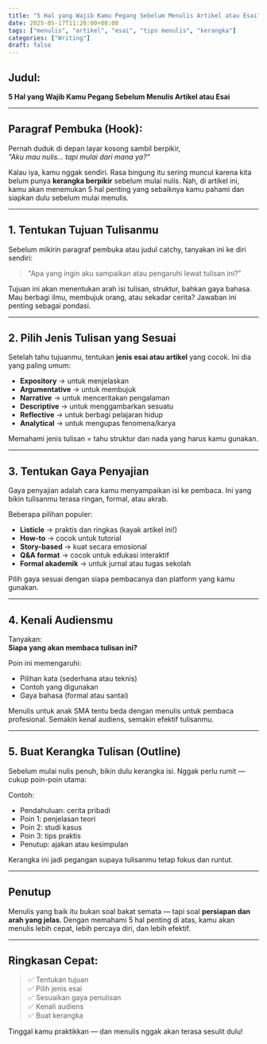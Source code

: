 ```yaml
---
title: "5 Hal yang Wajib Kamu Pegang Sebelum Menulis Artikel atau Esai"
date: 2025-05-17T11:20:00+08:00
tags: ["menulis", "artikel", "esai", "tips menulis", "kerangka"]
categories: ["Writing"]
draft: false
---
```


## Judul:

**5 Hal yang Wajib Kamu Pegang Sebelum Menulis Artikel atau Esai**

---

## Paragraf Pembuka (Hook):

Pernah duduk di depan layar kosong sambil berpikir,  
*"Aku mau nulis... tapi mulai dari mana ya?"*

Kalau iya, kamu nggak sendiri. Rasa bingung itu sering muncul karena kita belum punya **kerangka berpikir** sebelum mulai nulis. Nah, di artikel ini, kamu akan menemukan 5 hal penting yang sebaiknya kamu pahami dan siapkan dulu sebelum mulai menulis.

---

## 1. Tentukan Tujuan Tulisanmu

Sebelum mikirin paragraf pembuka atau judul catchy, tanyakan ini ke diri sendiri:

> "Apa yang ingin aku sampaikan atau pengaruhi lewat tulisan ini?"

Tujuan ini akan menentukan arah isi tulisan, struktur, bahkan gaya bahasa. Mau berbagi ilmu, membujuk orang, atau sekadar cerita? Jawaban ini penting sebagai pondasi.

---

## 2. Pilih Jenis Tulisan yang Sesuai

Setelah tahu tujuanmu, tentukan **jenis esai atau artikel** yang cocok. Ini dia yang paling umum:

- **Expository** → untuk menjelaskan  
- **Argumentative** → untuk membujuk  
- **Narrative** → untuk menceritakan pengalaman  
- **Descriptive** → untuk menggambarkan sesuatu  
- **Reflective** → untuk berbagi pelajaran hidup  
- **Analytical** → untuk mengupas fenomena/karya  

Memahami jenis tulisan = tahu struktur dan nada yang harus kamu gunakan.

---

## 3. Tentukan Gaya Penyajian

Gaya penyajian adalah cara kamu menyampaikan isi ke pembaca. Ini yang bikin tulisanmu terasa ringan, formal, atau akrab.

Beberapa pilihan populer:

- **Listicle** → praktis dan ringkas (kayak artikel ini!)  
- **How-to** → cocok untuk tutorial  
- **Story-based** → kuat secara emosional  
- **Q&A format** → cocok untuk edukasi interaktif  
- **Formal akademik** → untuk jurnal atau tugas sekolah  

Pilih gaya sesuai dengan siapa pembacanya dan platform yang kamu gunakan.

---

## 4. Kenali Audiensmu

Tanyakan:  
**Siapa yang akan membaca tulisan ini?**

Poin ini memengaruhi:

- Pilihan kata (sederhana atau teknis)  
- Contoh yang digunakan  
- Gaya bahasa (formal atau santai)  

Menulis untuk anak SMA tentu beda dengan menulis untuk pembaca profesional. Semakin kenal audiens, semakin efektif tulisanmu.

---

## 5. Buat Kerangka Tulisan (Outline)

Sebelum mulai nulis penuh, bikin dulu kerangka isi. Nggak perlu rumit — cukup poin-poin utama:

Contoh:

- Pendahuluan: cerita pribadi  
- Poin 1: penjelasan teori  
- Poin 2: studi kasus  
- Poin 3: tips praktis  
- Penutup: ajakan atau kesimpulan  

Kerangka ini jadi pegangan supaya tulisanmu tetap fokus dan runtut.

---

## Penutup

Menulis yang baik itu bukan soal bakat semata — tapi soal **persiapan dan arah yang jelas**. Dengan memahami 5 hal penting di atas, kamu akan menulis lebih cepat, lebih percaya diri, dan lebih efektif.

---

## Ringkasan Cepat:

> ✅ Tentukan tujuan  
> ✅ Pilih jenis esai  
> ✅ Sesuaikan gaya penulisan  
> ✅ Kenali audiens  
> ✅ Buat kerangka  

Tinggal kamu praktikkan — dan menulis nggak akan terasa sesulit dulu!